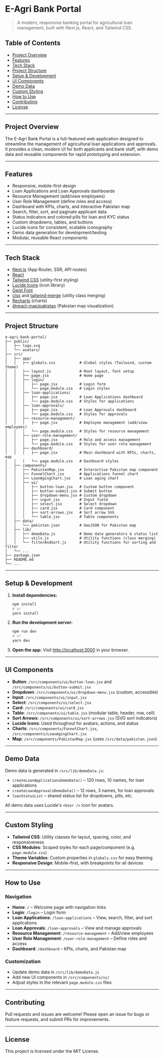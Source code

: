 # E-Agri Bank Portal

>A modern, responsive banking portal for agricultural loan management, built with Next.js, React, and Tailwind CSS.

## Table of Contents
- [Project Overview](#project-overview)
- [Features](#features)
- [Tech Stack](#tech-stack)
- [Project Structure](#project-structure)
- [Setup & Development](#setup--development)
- [UI Components](#ui-components)
- [Demo Data](#demo-data)
- [Custom Styling](#custom-styling)
- [How to Use](#how-to-use)
- [Contributing](#contributing)
- [License](#license)

---

## Project Overview

The E-Agri Bank Portal is a full-featured web application designed to streamline the management of agricultural loan applications and approvals. It provides a clean, modern UI for both applicants and bank staff, with demo data and reusable components for rapid prototyping and extension.

---

## Features
- Responsive, mobile-first design
- Loan Applications and Loan Approvals dashboards
- Resource Management (add/view employees)
- User Role Management (define roles and access)
- Dashboard with KPIs, charts, and interactive Pakistan map
- Search, filter, sort, and paginate applicant data
- Status indicators and colored pills for loan and KYC status
- Custom dropdowns, tables, and buttons
- Lucide icons for consistent, scalable iconography
- Demo data generation for development/testing
- Modular, reusable React components

---

## Tech Stack
- [Next.js](https://nextjs.org/) (App Router, SSR, API routes)
- [React](https://react.dev/)
- [Tailwind CSS](https://tailwindcss.com/) (utility-first styling)
- [Lucide Icons](https://lucide.dev/) (icon library)
- [Geist Font](https://vercel.com/font)
- [clsx](https://github.com/lukeed/clsx) and [tailwind-merge](https://github.com/dcastil/tailwind-merge) (utility class merging)
- [Recharts](https://recharts.org/) (charts)
- [@react-map/pakistan](https://www.npmjs.com/package/@react-map/pakistan) (Pakistan map visualization)

---

## Project Structure

```
e-agri-bank-portal/
├── public/
│   ├── logo.svg
│   └── avatars/
├── src/
│   ├── app/
│   │   ├── globals.css           # Global styles (Tailwind, custom theme)
│   │   ├── layout.js             # Root layout, font setup
│   │   ├── page.jsx              # Home page
│   │   ├── login/
│   │   │   ├── page.jsx          # Login form
│   │   │   └── page.module.css   # Login styles
│   │   ├── loan-applications/
│   │   │   ├── page.jsx          # Loan Applications dashboard
│   │   │   └── page.module.css   # Styles for applications
│   │   ├── loan-approvals/
│   │   │   ├── page.jsx          # Loan Approvals dashboard
│   │   │   └── page.module.css   # Styles for approvals
│   │   ├── resource-management/
│   │   │   ├── page.jsx          # Employee management (add/view employees)
│   │   │   └── page.module.css   # Styles for resource management
│   │   ├── user-role-management/
│   │   │   ├── page.jsx          # Role and access management
│   │   │   └── page.module.css   # Styles for user role management
│   │   ├── dashboard/
│   │   │   ├── page.jsx          # Main dashboard with KPIs, charts, map
│   │   │   └── page.module.css   # Dashboard styles
│   ├── components/
│   │   ├── PakistanMap.jsx       # Interactive Pakistan map component
│   │   ├── FunnelChart.jsx       # Applications funnel chart
│   │   ├── LoanAgingChart.jsx    # Loan aging chart
│   │   ├── ui/
│   │   │   ├── button-loan.jsx   # Custom button component
│   │   │   ├── button-submit.jsx # Submit button
│   │   │   ├── dropdown-menu.jsx # Custom dropdown
│   │   │   ├── input.jsx         # Input field
│   │   │   ├── select.jsx        # Select dropdown
│   │   │   ├── card.jsx          # Card component
│   │   │   ├── sort-arrows.jsx   # Sort arrow SVG
│   │   │   └── table.jsx         # Table components
│   ├── data/
│   │   └── pakistan.json         # GeoJSON for Pakistan map
│   ├── lib/
│   │   ├── demoData.js           # Demo data generators & status list
│   │   ├── utils.js              # Utility functions (class merging)
│   │   └── filterAndSort.js      # Utility functions for sorting and filter
│   └── ...
├── package.json
├── README.md
└── ...
```

---

## Setup & Development

1. **Install dependencies:**
   ```bash
   npm install
   # or
   yarn install
   ```

2. **Run the development server:**
   ```bash
   npm run dev
   # or
   yarn dev
   ```

3. **Open the app:**
   Visit [http://localhost:3000](http://localhost:3000) in your browser.

---

## UI Components

- **Button**: `/src/components/ui/button-loan.jsx` and `/src/components/ui/button-submit.jsx`
- **Dropdown**: `/src/components/ui/dropdown-menu.jsx` (custom, accessible)
- **Input**: `/src/components/ui/input.jsx`
- **Select**: `/src/components/ui/select.jsx`
- **Card**: `/src/components/ui/card.jsx`
- **Table**: `/src/components/ui/table.jsx` (modular table, header, row, cell)
- **Sort Arrows**: `/src/components/ui/sort-arrows.jsx` (SVG sort indicators)
- **Lucide Icons**: Used throughout for avatars, actions, and status
- **Charts**: `/src/components/FunnelChart.jsx`, `/src/components/LoanAgingChart.jsx`
- **Map**: `/src/components/PakistanMap.jsx` (uses `/src/data/pakistan.json`)

---

## Demo Data

Demo data is generated in `/src/lib/demoData.js`:
- `createLoanApplicationsDemoData()` – 120 rows, 10 names, for loan applications
- `createLoanApprovalsDemoData()` – 12 rows, 3 names, for loan approvals
- `loanStatusList` – shared status list for dropdowns, pills, etc.

All demo data uses Lucide's `<User />` icon for avatars.

---

## Custom Styling

- **Tailwind CSS**: Utility classes for layout, spacing, color, and responsiveness
- **CSS Modules**: Scoped styles for each page/component (e.g. `page.module.css`)
- **Theme Variables**: Custom properties in `globals.css` for easy theming
- **Responsive Design**: Mobile-first, with breakpoints for all devices

---

## How to Use

### Navigation
- **Home**: `/` – Welcome page with navigation links
- **Login**: `/login` – Login form
- **Loan Applications**: `/loan-applications` – View, search, filter, and sort applications
- **Loan Approvals**: `/loan-approvals` – View and manage approvals
- **Resource Management**: `/resource-management` – Add/view employees
- **User Role Management**: `/user-role-management` – Define roles and access
- **Dashboard**: `/dashboard` – KPIs, charts, and Pakistan map

### Customization
- Update demo data in `/src/lib/demoData.js`
- Add new UI components in `/src/components/ui/`
- Adjust styles in the relevant `page.module.css` files

---

## Contributing

Pull requests and issues are welcome! Please open an issue for bugs or feature requests, and submit PRs for improvements.

---

## License

This project is licensed under the MIT License.
